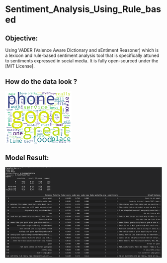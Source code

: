# Sentiment_Analysis_Using_Rule_based

 
 ## Objective:
 
Using VADER (Valence Aware Dictionary and sEntiment Reasoner) which is a lexicon and rule-based sentiment analysis tool that is specifically attuned to sentiments expressed in social media. It is fully open-sourced under the [MIT License]. 

## How do the data look ?  

![Image description](wordcloud.png)

 ## Model Result:
 ![Image description](Result-Vader.png)

 
